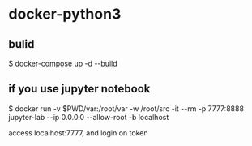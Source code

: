 # docker-python3

## bulid
$ docker-compose up -d --build

## if you use jupyter notebook
$ docker run -v $PWD/var:/root/var -w /root/src -it --rm -p 7777:8888 <YOUR REPOSITORY> jupyter-lab --ip 0.0.0.0 --allow-root -b localhost
  
access localhost:7777, and login on token
